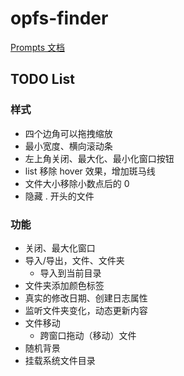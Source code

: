 # opfs-finder

[Prompts 文档](./prompts.md)

## TODO List

### 样式

- 四个边角可以拖拽缩放
- 最小宽度、横向滚动条
- 左上角关闭、最大化、最小化窗口按钮
- list 移除 hover 效果，增加斑马线
- 文件大小移除小数点后的 0
- 隐藏 . 开头的文件

### 功能

- 关闭、最大化窗口
- 导入/导出，文件、文件夹
  - 导入到当前目录
- 文件夹添加颜色标签
- 真实的修改日期、创建日志属性
- 监听文件夹变化，动态更新内容
- 文件移动
  - 跨窗口拖动（移动）文件
- 随机背景
- 挂载系统文件目录
